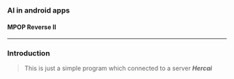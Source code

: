 ### AI in android apps
#### MPOP Reverse II

---
### Introduction
> This is just a simple program which connected to a server ***Hercai***